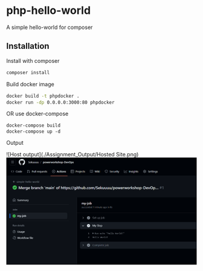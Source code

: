 # php-hello-world
A simple hello-world for composer

Installation
------------

Install with composer
``` bash
composer install
```

Build docker image
``` bash
docker build -t phpdocker .
docker run -dp 0.0.0.0:3000:80 phpdocker
```

OR use docker-compose
```
docker-compose build
docker-compose up -d
```


Output

![Host output](./Assignment_Output/Hosted Site.png)
![Workflow output](./Assignment_Output/github_workflow.png)
